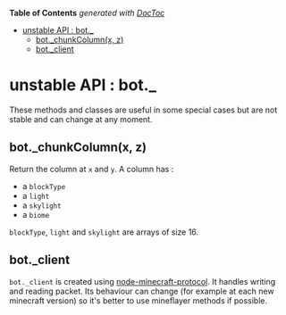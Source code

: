 <!-- START doctoc generated TOC please keep comment here to allow auto update -->
<!-- DON'T EDIT THIS SECTION, INSTEAD RE-RUN doctoc TO UPDATE -->
**Table of Contents**  *generated with [DocToc](https://github.com/thlorenz/doctoc)*

- [unstable API : bot._](#unstable-api--bot_)
  - [bot._chunkColumn(x, z)](#bot_chunkcolumnx-z)
  - [bot._client](#bot_client)

<!-- END doctoc generated TOC please keep comment here to allow auto update -->

# unstable API : bot._

These methods and classes are useful in some special cases but are not stable and can change at any moment.

## bot._chunkColumn(x, z)

Return the column at `x` and `y`. A column has :

 * a `blockType`
 * a `light`
 * a `skylight`
 * a `biome`
 
`blockType`, `light` and `skylight` are arrays of size 16.

## bot._client

`bot._client` is created using [node-minecraft-protocol](https://github.com/PrismarineJS/node-minecraft-protocol).
It handles writing and reading packet.
Its behaviour can change (for example at each new minecraft version) so it's better to use mineflayer methods if possible.